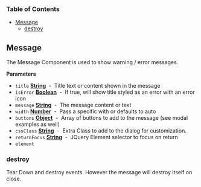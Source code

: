 <!-- Generated by documentation.js. Update this documentation by updating the source code. -->

### Table of Contents

-   [Message](#message)
    -   [destroy](#destroy)

## Message

The Message Component is used to show warning / error messages.

**Parameters**

-   `title` **[String](https://developer.mozilla.org/en-US/docs/Web/JavaScript/Reference/Global_Objects/String)**  -  Title text or content shown in the message
-   `isError` **[Boolean](https://developer.mozilla.org/en-US/docs/Web/JavaScript/Reference/Global_Objects/Boolean)**  -  If true, will show title styled as an error with an error icon
-   `message` **[String](https://developer.mozilla.org/en-US/docs/Web/JavaScript/Reference/Global_Objects/String)**  -  The message content or text
-   `width` **[Number](https://developer.mozilla.org/en-US/docs/Web/JavaScript/Reference/Global_Objects/Number)**  -  Pass a specific with or defaults to auto
-   `buttons` **[Object](https://developer.mozilla.org/en-US/docs/Web/JavaScript/Reference/Global_Objects/Object)**  -  Array of buttons to add to the message (see modal examples as well)
-   `cssClass` **[String](https://developer.mozilla.org/en-US/docs/Web/JavaScript/Reference/Global_Objects/String)**  -  Extra Class to add to the dialog for customization.
-   `returnFocus` **[String](https://developer.mozilla.org/en-US/docs/Web/JavaScript/Reference/Global_Objects/String)**  -  JQuery Element selector to focus on return
-   `element`  

### destroy

Tear Down and destroy events. However the message will destroy itself on close.
